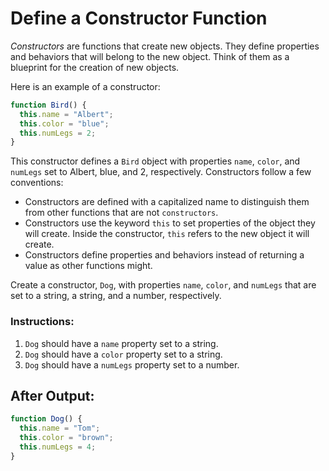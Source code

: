# Define a Constructor Function

_Constructors_ are functions that create new objects. They define properties and behaviors that will belong to the new object. Think of them as a blueprint for the creation of new objects.

Here is an example of a constructor:
```javascript
function Bird() {
  this.name = "Albert";
  this.color = "blue";
  this.numLegs = 2;
}
```

This constructor defines a `Bird` object with properties `name`, `color`, and `numLegs` set to Albert, blue, and 2, respectively. Constructors follow a few conventions:

- Constructors are defined with a capitalized name to distinguish them from other functions that are not `constructors`.
- Constructors use the keyword `this` to set properties of the object they will create. Inside the constructor, `this` refers to the new object it will create.
- Constructors define properties and behaviors instead of returning a value as other functions might.

Create a constructor, `Dog`, with properties `name`, `color`, and `numLegs` that are set to a string, a string, and a number, respectively.

### Instructions:
1. `Dog` should have a `name` property set to a string.
2. `Dog` should have a `color` property set to a string.
3. `Dog` should have a `numLegs` property set to a number.


## After Output:
```javascript
function Dog() {
  this.name = "Tom";
  this.color = "brown";
  this.numLegs = 4;
}
```